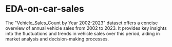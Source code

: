 # EDA-on-car-sales
The "Vehicle_Sales_Count by Year 2002-2023" dataset offers a concise overview of annual vehicle sales from 2002 to 2023. It provides key insights into the fluctuations and trends in vehicle sales over this period, aiding in market analysis and decision-making processes.
